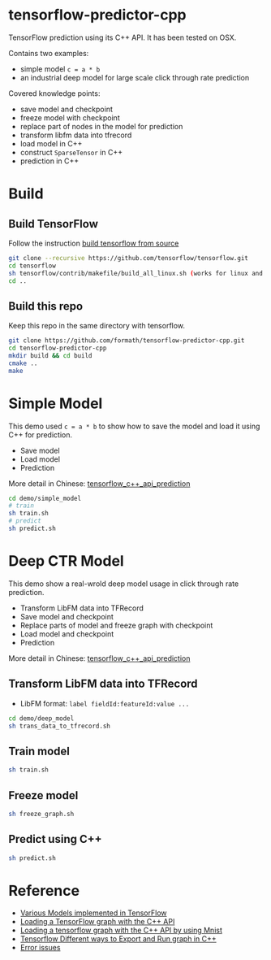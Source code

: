 # tensorflow-predictor-cpp
TensorFlow prediction using its C++ API. It has been tested on OSX.


Contains two examples:
* simple model `c = a * b`
* an industrial deep model for large scale click through rate prediction

Covered knowledge points:
* save model and checkpoint
* freeze model with checkpoint
* replace part of nodes in the model for prediction
* transform libfm data into tfrecord
* load model in C++
* construct `SparseTensor` in C++
* prediction in C++

# Build

## Build TensorFlow
Follow the instruction [build tensorflow from source](https://github.com/tensorflow/tensorflow/tree/master/tensorflow/contrib/makefile)
```bash
git clone --recursive https://github.com/tensorflow/tensorflow.git
cd tensorflow
sh tensorflow/contrib/makefile/build_all_linux.sh (works for linux and osx)
cd ..
```

## Build this repo
Keep this repo in the same directory with tensorflow.
```bash
git clone https://github.com/formath/tensorflow-predictor-cpp.git
cd tensorflow-predictor-cpp
mkdir build && cd build
cmake ..
make
```

# Simple Model
This demo used `c = a * b` to show how to save the model and load it using C++ for prediction.
* Save model
* Load model
* Prediction

More detail in Chinese: [tensorflow_c++_api_prediction](http://mathmach.com/2017/10/09/tensorflow_c++_api_prediction_first/)
```bash
cd demo/simple_model
# train
sh train.sh
# predict
sh predict.sh
```

# Deep CTR Model
This demo show a real-wrold deep model usage in click through rate prediction.
* Transform LibFM data into TFRecord
* Save model and checkpoint
* Replace parts of model and freeze graph with checkpoint
* Load model and checkpoint
* Prediction

More detail in Chinese: [tensorflow_c++_api_prediction](http://mathmach.com/2017/10/11/tensorflow_c++_api_prediction_second/)

## Transform LibFM data into TFRecord
* LibFM format: `label fieldId:featureId:value ...`
```bash
cd demo/deep_model
sh trans_data_to_tfrecord.sh
```

## Train model
```bash
sh train.sh
```

## Freeze model
```bash
sh freeze_graph.sh
```

## Predict using C++
```bash
sh predict.sh
```

# Reference
* [Various Models implemented in TensorFlow](https://github.com/formath/tensorflow-models)
* [Loading a TensorFlow graph with the C++ API](https://medium.com/jim-fleming/loading-a-tensorflow-graph-with-the-c-api-4caaff88463f)
* [Loading a tensorflow graph with the C++ API by using Mnist](http://jackytung8085.blogspot.jp/2016/06/loading-tensorflow-graph-with-c-api-by.html)
* [Tensorflow Different ways to Export and Run graph in C++](https://stackoverflow.com/questions/35508866/tensorflow-different-ways-to-export-and-run-graph-in-c/43639305#43639305)
* [Error issues](https://github.com/tensorflow/tensorflow/issues/3308)

